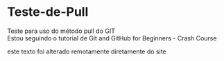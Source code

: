 # Teste-de-Pull

Teste para uso do método pull do GIT<br>
Estou seguindo o tutorial de Git and GitHub for Beginners - Crash Course

<p> este texto foi alterado remotamente diretamente do site </p>
